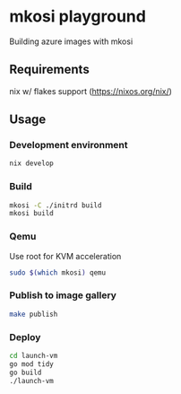 # mkosi playground

Building azure images with mkosi

## Requirements

nix w/ flakes support (https://nixos.org/nix/)

## Usage

### Development environment

```bash
nix develop
```

### Build

```bash
mkosi -C ./initrd build
mkosi build
```

### Qemu

Use root for KVM acceleration

```bash
sudo $(which mkosi) qemu
``` 

### Publish to image gallery

```bash
make publish
```

### Deploy

```bash
cd launch-vm
go mod tidy
go build
./launch-vm
```
